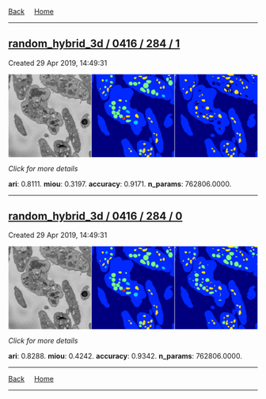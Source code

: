 
[Back](..)&nbsp;&nbsp;&nbsp;&nbsp;&nbsp;[Home](https://leapmanlab.github.io/snapshots)

---

<div class="summary"><a href="1"><h2>random_hybrid_3d / 0416 / 284 / 1</h2></a><p>Created 29 Apr 2019, 14:49:31
</p><a href="1"><img src="1/media/summary.png" align="center"></a><p>
<i>Click for more details</i>
</p></div>

**ari**: 0.8111. **miou**: 0.3197. **accuracy**: 0.9171. **n_params**: 762806.0000. 

---

<div class="summary"><a href="0"><h2>random_hybrid_3d / 0416 / 284 / 0</h2></a><p>Created 29 Apr 2019, 14:49:31
</p><a href="0"><img src="0/media/summary.png" align="center"></a><p>
<i>Click for more details</i>
</p></div>

**ari**: 0.8288. **miou**: 0.4242. **accuracy**: 0.9342. **n_params**: 762806.0000. 

---

[Back](..)&nbsp;&nbsp;&nbsp;&nbsp;&nbsp;[Home](https://leapmanlab.github.io/snapshots)

---